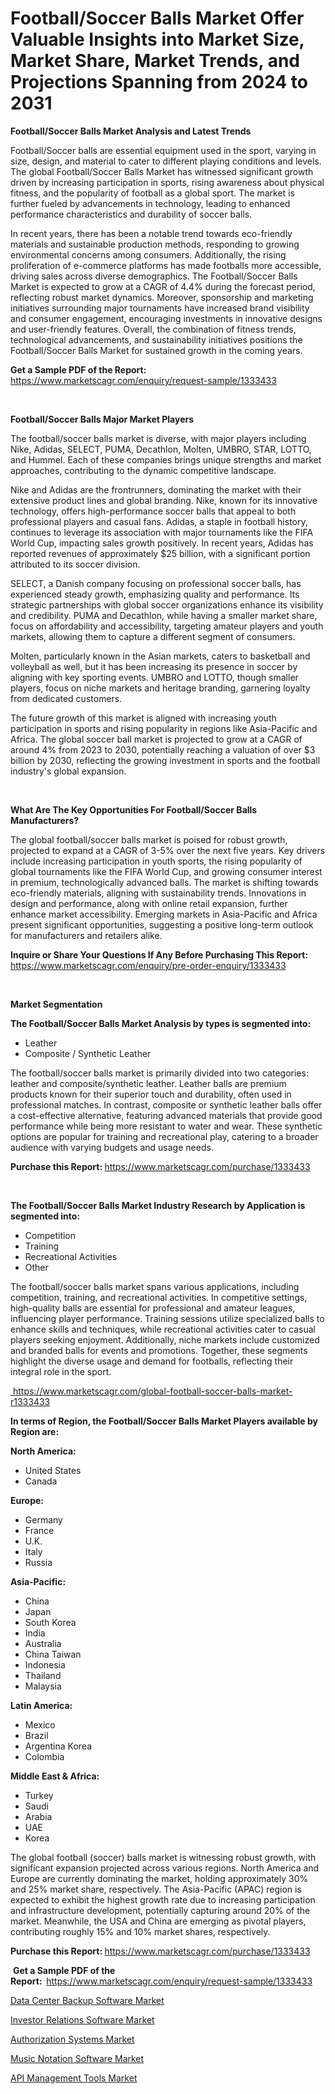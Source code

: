 <p><h1>Football/Soccer Balls Market Offer Valuable Insights into Market Size, Market Share, Market Trends, and Projections Spanning from 2024 to 2031</h1></p><p><strong>Football/Soccer Balls Market Analysis and Latest Trends</strong></p>
<p><p>Football/Soccer balls are essential equipment used in the sport, varying in size, design, and material to cater to different playing conditions and levels. The global Football/Soccer Balls Market has witnessed significant growth driven by increasing participation in sports, rising awareness about physical fitness, and the popularity of football as a global sport. The market is further fueled by advancements in technology, leading to enhanced performance characteristics and durability of soccer balls.</p><p>In recent years, there has been a notable trend towards eco-friendly materials and sustainable production methods, responding to growing environmental concerns among consumers. Additionally, the rising proliferation of e-commerce platforms has made footballs more accessible, driving sales across diverse demographics. The Football/Soccer Balls Market is expected to grow at a CAGR of 4.4% during the forecast period, reflecting robust market dynamics. Moreover, sponsorship and marketing initiatives surrounding major tournaments have increased brand visibility and consumer engagement, encouraging investments in innovative designs and user-friendly features. Overall, the combination of fitness trends, technological advancements, and sustainability initiatives positions the Football/Soccer Balls Market for sustained growth in the coming years.</p></p>
<p><strong>Get a Sample PDF of the Report:&nbsp;</strong> <a href="https://www.marketscagr.com/enquiry/request-sample/1333433?utm_campaign=1179&utm_medium=2&utm_source=Github&utm_content=ia&utm_term=03102024&utm_id=footballsoccer-balls">https://www.marketscagr.com/enquiry/request-sample/1333433</a></p>
<p>&nbsp;</p>
<p><strong>Football/Soccer Balls Major Market Players</strong></p>
<p><p>The football/soccer balls market is diverse, with major players including Nike, Adidas, SELECT, PUMA, Decathlon, Molten, UMBRO, STAR, LOTTO, and Hummel. Each of these companies brings unique strengths and market approaches, contributing to the dynamic competitive landscape.</p><p>Nike and Adidas are the frontrunners, dominating the market with their extensive product lines and global branding. Nike, known for its innovative technology, offers high-performance soccer balls that appeal to both professional players and casual fans. Adidas, a staple in football history, continues to leverage its association with major tournaments like the FIFA World Cup, impacting sales growth positively. In recent years, Adidas has reported revenues of approximately $25 billion, with a significant portion attributed to its soccer division.</p><p>SELECT, a Danish company focusing on professional soccer balls, has experienced steady growth, emphasizing quality and performance. Its strategic partnerships with global soccer organizations enhance its visibility and credibility. PUMA and Decathlon, while having a smaller market share, focus on affordability and accessibility, targeting amateur players and youth markets, allowing them to capture a different segment of consumers.</p><p>Molten, particularly known in the Asian markets, caters to basketball and volleyball as well, but it has been increasing its presence in soccer by aligning with key sporting events. UMBRO and LOTTO, though smaller players, focus on niche markets and heritage branding, garnering loyalty from dedicated customers.</p><p>The future growth of this market is aligned with increasing youth participation in sports and rising popularity in regions like Asia-Pacific and Africa. The global soccer ball market is projected to grow at a CAGR of around 4% from 2023 to 2030, potentially reaching a valuation of over $3 billion by 2030, reflecting the growing investment in sports and the football industry's global expansion.</p></p>
<p>&nbsp;</p>
<p><strong>What Are The Key Opportunities For Football/Soccer Balls Manufacturers?</strong></p>
<p><p>The global football/soccer balls market is poised for robust growth, projected to expand at a CAGR of 3-5% over the next five years. Key drivers include increasing participation in youth sports, the rising popularity of global tournaments like the FIFA World Cup, and growing consumer interest in premium, technologically advanced balls. The market is shifting towards eco-friendly materials, aligning with sustainability trends. Innovations in design and performance, along with online retail expansion, further enhance market accessibility. Emerging markets in Asia-Pacific and Africa present significant opportunities, suggesting a positive long-term outlook for manufacturers and retailers alike.</p></p>
<p><strong>Inquire or Share Your Questions If Any Before Purchasing This Report:</strong> <a href="https://www.marketscagr.com/enquiry/pre-order-enquiry/1333433?utm_campaign=1179&utm_medium=2&utm_source=Github&utm_content=ia&utm_term=03102024&utm_id=footballsoccer-balls">https://www.marketscagr.com/enquiry/pre-order-enquiry/1333433</a></p>
<p>&nbsp;</p>
<p><strong>Market Segmentation</strong></p>
<p><strong>The Football/Soccer Balls Market Analysis by types is segmented into:</strong></p>
<p><ul><li>Leather</li><li>Composite / Synthetic Leather</li></ul></p>
<p><p>The football/soccer balls market is primarily divided into two categories: leather and composite/synthetic leather. Leather balls are premium products known for their superior touch and durability, often used in professional matches. In contrast, composite or synthetic leather balls offer a cost-effective alternative, featuring advanced materials that provide good performance while being more resistant to water and wear. These synthetic options are popular for training and recreational play, catering to a broader audience with varying budgets and usage needs.</p></p>
<p><strong>Purchase this Report:&nbsp;</strong><a href="https://www.marketscagr.com/purchase/1333433?utm_campaign=1179&utm_medium=2&utm_source=Github&utm_content=ia&utm_term=03102024&utm_id=footballsoccer-balls">https://www.marketscagr.com/purchase/1333433</a></p>
<p>&nbsp;</p>
<p><strong>The Football/Soccer Balls Market Industry Research by Application is segmented into:</strong></p>
<p><ul><li>Competition</li><li>Training</li><li>Recreational Activities</li><li>Other</li></ul></p>
<p><p>The football/soccer balls market spans various applications, including competition, training, and recreational activities. In competitive settings, high-quality balls are essential for professional and amateur leagues, influencing player performance. Training sessions utilize specialized balls to enhance skills and techniques, while recreational activities cater to casual players seeking enjoyment. Additionally, niche markets include customized and branded balls for events and promotions. Together, these segments highlight the diverse usage and demand for footballs, reflecting their integral role in the sport.</p></p>
<p><a href="https://www.marketscagr.com/global-football-soccer-balls-market-r1333433?utm_campaign=1179&utm_medium=2&utm_source=Github&utm_content=ia&utm_term=03102024&utm_id=footballsoccer-balls">&nbsp;https://www.marketscagr.com/global-football-soccer-balls-market-r1333433</a></p>
<p><strong>In terms of Region, the Football/Soccer Balls Market Players available by Region are:</strong></p>
<p>
    <p> <strong> North America: </strong>
        <ul>
            <li>United States</li>
            <li>Canada</li>
        </ul>
        </p> 
    <p> <strong> Europe: </strong>
        <ul>
            <li>Germany</li>
            <li>France</li>
            <li>U.K.</li>
            <li>Italy</li>
            <li>Russia</li>
        </ul>
        </p> 
    <p> <strong> Asia-Pacific: </strong>
        <ul>
            <li>China</li>
            <li>Japan</li>
            <li>South Korea</li>
            <li>India</li>
            <li>Australia</li>
            <li>China Taiwan</li>
            <li>Indonesia</li>
            <li>Thailand</li>
            <li>Malaysia</li>
        </ul>
        </p> 
    <p> <strong> Latin America: </strong>
        <ul>
            <li>Mexico</li>
            <li>Brazil</li>
            <li>Argentina Korea</li>
            <li>Colombia</li>
        </ul>
        </p> 
    <p> <strong> Middle East & Africa: </strong>
        <ul>
            <li>Turkey</li>
            <li>Saudi</li>
            <li>Arabia</li>
            <li>UAE</li>
            <li>Korea</li>
        </ul>
    </p>
    </p>
<p><p>The global football (soccer) balls market is witnessing robust growth, with significant expansion projected across various regions. North America and Europe are currently dominating the market, holding approximately 30% and 25% market share, respectively. The Asia-Pacific (APAC) region is expected to exhibit the highest growth rate due to increasing participation and infrastructure development, potentially capturing around 20% of the market. Meanwhile, the USA and China are emerging as pivotal players, contributing roughly 15% and 10% market shares, respectively.</p></p>
<p><strong>Purchase this Report: </strong><a href="https://www.marketscagr.com/purchase/1333433?utm_campaign=1179&utm_medium=2&utm_source=Github&utm_content=ia&utm_term=03102024&utm_id=footballsoccer-balls">https://www.marketscagr.com/purchase/1333433</a></p>
<p>&nbsp;<strong>Get a Sample PDF of the Report:&nbsp;&nbsp;</strong><a href="https://www.marketscagr.com/enquiry/request-sample/1333433?utm_campaign=1179&utm_medium=2&utm_source=Github&utm_content=ia&utm_term=03102024&utm_id=footballsoccer-balls">https://www.marketscagr.com/enquiry/request-sample/1333433</a></p>
<p><strong></strong></p>
<p><p><a href="https://www.linkedin.com/pulse/data-center-backup-software-market-overview-global-trends-o6y8e?trackingId=6u3mFb8bRe63xML7HzBEfQ%3D%3D&utm_campaign=1179&utm_medium=2&utm_source=Github&utm_content=ia&utm_term=03102024&utm_id=footballsoccer-balls">Data Center Backup Software Market</a></p><p><a href="https://www.linkedin.com/pulse/investor-relations-software-market-insights-products-regional-dywlf?trackingId=lobulHqRSNmTdGMsLO7aXA%3D%3D&utm_campaign=1179&utm_medium=2&utm_source=Github&utm_content=ia&utm_term=03102024&utm_id=footballsoccer-balls">Investor Relations Software Market</a></p><p><a href="https://www.linkedin.com/pulse/how-authorization-systems-market-changing-from-2024-2031-approacht-nm9rf?trackingId=QCtAXwSsTZ2zMn3Q7hbXng%3D%3D&utm_campaign=1179&utm_medium=2&utm_source=Github&utm_content=ia&utm_term=03102024&utm_id=footballsoccer-balls">Authorization Systems Market</a></p><p><a href="https://www.linkedin.com/pulse/navigating-global-music-notation-software-market-from-trends-y3mif?trackingId=UrwvqsLNTD6tEbUCso5X4w%3D%3D&utm_campaign=1179&utm_medium=2&utm_source=Github&utm_content=ia&utm_term=03102024&utm_id=footballsoccer-balls">Music Notation Software Market</a></p><p><a href="https://www.linkedin.com/pulse/api-management-tools-market-size-share-analysis-growth-trends-n2mif?trackingId=KE%2BJDhEdTVabyHe6RQMQiQ%3D%3D&utm_campaign=1179&utm_medium=2&utm_source=Github&utm_content=ia&utm_term=03102024&utm_id=footballsoccer-balls">API Management Tools Market</a></p></p>